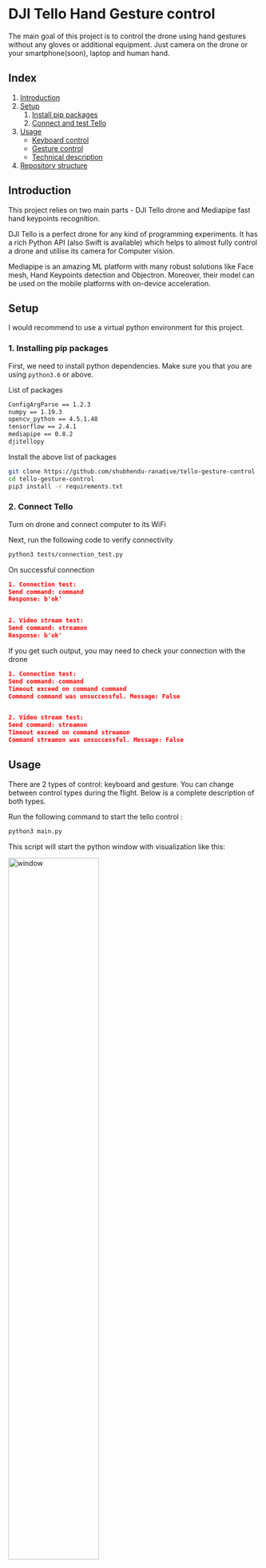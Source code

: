 # DJI Tello Hand Gesture control

The main goal of this project is to control the drone using hand gestures without any gloves or additional equipment.
Just camera on the drone or your smartphone(soon), laptop and human hand.


## Index
1. [Introduction](#Introduction)
2. [Setup](#Setup)
    1. [Install pip packages](#1.-Installing-pip-packages)
    2. [Connect and test Tello](#2.-Connect-Tello)
3. [Usage](#Usage)
    * [Keyboard control](##Keyboard-control)
    * [Gesture control](#Gesture-control)
    * [Technical description](#Technical-details-of-gesture-detector)
4. [Repository structure](#Repository-structure)

## Introduction
This project relies on two main parts - DJI Tello drone and Mediapipe fast hand keypoints recognition.

DJI Tello is a perfect drone for any kind of programming experiments. It has a rich Python API (also Swift is available) which helps to almost fully control a drone and utilise its camera for Computer vision.

Mediapipe is an amazing ML platform with many robust solutions like Face mesh, Hand Keypoints detection and Objectron. Moreover, their model can be used on the mobile platforms with on-device acceleration.


## Setup
I would recommend to use a virtual python environment for this project. 

### 1. Installing pip packages
First, we need to install python dependencies. Make sure you that you are using `python3.6` or above.

List of packages
```sh
ConfigArgParse == 1.2.3
numpy == 1.19.3
opencv_python == 4.5.1.48
tensorflow == 2.4.1
mediapipe == 0.8.2
djitellopy
```

Install the above list of packages
```sh
git clone https://github.com/shubhendu-ranadive/tello-gesture-control
cd tello-gesture-control
pip3 install -r requirements.txt
```
### 2. Connect Tello
Turn on drone and connect computer to its WiFi

Next, run the following code to verify connectivity

```sh
python3 tests/connection_test.py
```

On successful connection

```json
1. Connection test:
Send command: command
Response: b'ok'


2. Video stream test:
Send command: streamon
Response: b'ok'
```

If you get such output, you may need to check your connection with the drone

```json
1. Connection test:
Send command: command
Timeout exceed on command command
Command command was unsuccessful. Message: False


2. Video stream test:
Send command: streamon
Timeout exceed on command streamon
Command streamon was unsuccessful. Message: False
```

## Usage
There are 2 types of control: keyboard and gesture. You can change between control types during the flight. Below is a complete description of both types.

Run the following command to start the tello control :

```sh
python3 main.py
```

This script will start the python window with visualization like this:

<img width="60%" alt="window" src="https://user-images.githubusercontent.com/13486777/111294470-09d08480-8653-11eb-895d-a8ca9f6a288d.png">


### Keyboard control
To control the drone with your keyboard at any time - press the `k` key.

The following is a list of keys and action description -

* `k` -> Toggle Keyboard controls
* `g` -> Toggle Gesture controls
* `Space` -> Take off drone(if landed) **OR** Land drone(if in flight)
* `w` -> Move forward
* `s` -> Move back
* `a` -> Move left
* `d` -> Move right
* `e` -> Rotate clockwise
* `q` -> Rotate counter-clockwise
* `r` -> Move up
* `f` -> Move down
* `Esc` -> End program and land the drone 


### Gesture control 

By pressing `g` you activate gesture control mode. Here is a full list of gestures that are available now.

<img alt="gestures_list" width="80%" src="https://user-images.githubusercontent.com/13486777/110933057-f1035e80-8334-11eb-8458-988af973804e.JPG">

### Technical details of gesture detector
Mediapipe Hand keypoints recognition is returning 3D coordinated of 20 hand landmarks. For our
model we will use only 2D coordinates.

<img alt="gestures_list" width="80%" src="https://user-images.githubusercontent.com/13486777/110933339-49d2f700-8335-11eb-9588-5f68a2677ff0.png">


Then, these points are preprocessed for training the model in the following way.

<img alt="preprocessing" width="80%" src="https://user-images.githubusercontent.com/13486777/111294503-11902900-8653-11eb-9856-a50fe96e750e.png">


After that, we can use data to train our model. Keypoint classifier is a simple Neural network with such 
structure

<img alt="model_structure" width="80%" src="https://user-images.githubusercontent.com/13486777/112172879-c0a5a500-8bfd-11eb-85b3-34ccfa256ec3.jpg">


## Repository structure
<pre>
│  main.py
│  Keypoint_model_training.ipynb
│  config.txt
│  requirements.txt
│  
├─model
│  └─keypoint_classifier
│      │  keypoint.csv
│      │  keypoint_classifier.hdf5
│      │  keypoint_classifier.py
│      │  keypoint_classifier.tflite
│      └─ keypoint_classifier_label.csv
│ 
├─gestures
│   │  gesture_recognition.py
│   │  tello_gesture_controller.py
│   └─ tello_keyboard_controller.py
│          
├─tests
│   └─connection_test.py
│ 
└─utils
    └─cvfpscalc.py
</pre>
### main.py
Main script which controls the functionality of drone control and gesture recognition<br>

### keypoint_classification.ipynb
This is a model training script for hand sign recognition.

### model/keypoint_classifier
This directory stores files related to gesture recognition.<br>

* Training data(keypoint.csv)
* Trained model(keypoint_classifier.tflite)
* Label data(keypoint_classifier_label.csv)
* Inference module(keypoint_classifier.py)

### gestures/
This directory stores files related to drone controllers and gesture modules.<br>

* Keyboard controller (tello_keyboard_controller.py)
* Gesture controller(tello_keyboard_controller.py)
* Gesture recognition module(keypoint_classifier_label.csv)

### utils/cvfpscalc.py
Module for FPS measurement.

# TODO
- [ ] ROS2 Implementation
- [ ] Motion gesture support (LSTM)
- [ ] Web UI for mobile on-device gesture control

# Reference
* [MediaPipe](https://github.com/google/mediapipe)
* [MediaPipe Hand gesture recognition (by Kazuhito00)](https://github.com/Kazuhito00/hand-gesture-recognition-using-mediapipe)
